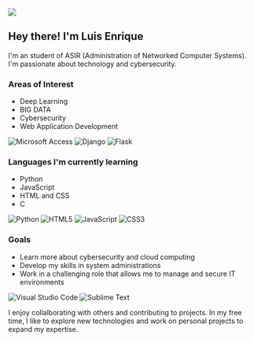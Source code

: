 <a href="https://www.linkedin.com/in/luis-enrique-esandi-castro/">
  <img src="https://img.shields.io/badge/linkedin-%230077B5.svg?style=for-the-badge&logo=linkedin&logoColor=white">
</a>

## Hey there! I'm Luis Enrique
I'm an student of ASIR (Administration of Networked Computer Systems). 
I'm passionate about technology and cybersecurity.

### Areas of Interest
- Deep Learning
- BIG DATA
- Cybersecurity
- Web Application Development

![Microsoft Access](https://img.shields.io/badge/Microsoft_Access-A4373A?style=for-the-badge&logo=microsoft-access&logoColor=white)
![Django](https://img.shields.io/badge/django-%23092E20.svg?style=for-the-badge&logo=django&logoColor=white)
![Flask](https://img.shields.io/badge/flask-%23000.svg?style=for-the-badge&logo=flask&logoColor=white)

### Languages I'm currently learning
- Python
- JavaScript
- HTML and CSS
- C

![Python](https://img.shields.io/badge/python-3670A0?style=for-the-badge&logo=python&logoColor=ffdd54)
![HTML5](https://img.shields.io/badge/html5-%23E34F26.svg?style=for-the-badge&logo=html5&logoColor=white)
![JavaScript](https://img.shields.io/badge/javascript-%23323330.svg?style=for-the-badge&logo=javascript&logoColor=%23F7DF1E)
![CSS3](https://img.shields.io/badge/css3-%231572B6.svg?style=for-the-badge&logo=css3&logoColor=white)

### Goals
- Learn more about cybersecurity and cloud computing
- Develop my skills in system administrations
- Work in a challenging role that allows me to manage and secure IT environments

![Visual Studio Code](https://img.shields.io/badge/Visual%20Studio%20Code-0078d7.svg?style=for-the-badge&logo=visual-studio-code&logoColor=white)
![Sublime Text](https://img.shields.io/badge/sublime_text-%23575757.svg?style=for-the-badge&logo=sublime-text&logoColor=important)

I enjoy collalborating with others and contributing to projects.
In my free time, I like to explore new technologies and work on personal projects to expand my expertise.
